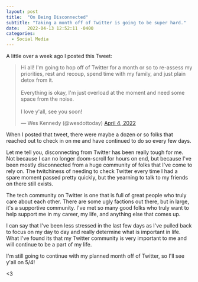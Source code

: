 ```yaml
---
layout: post
title:  "On Being Disconnected"
subtitle: "Taking a month off of Twitter is going to be super hard."
date:   2022-04-13 12:52:11 -0400
categories:
  - Social Media
---
```


A little over a week ago I posted this Tweet:

<blockquote class="twitter-tweet"><p lang="en" dir="ltr">Hi all! I&#39;m going to hop off of Twitter for a month or so to re-assess my priorities, rest and recoup, spend time with my family, and just plain detox from it. <br><br>Everything is okay, I&#39;m just overload at the moment and need some space from the noise.<br><br>I love y&#39;all, see you soon!</p>&mdash; Wes Kennedy (@wesdottoday) <a href="https://twitter.com/wesdottoday/status/1510983792701292548?ref_src=twsrc%5Etfw">April 4, 2022</a></blockquote> <script async src="https://platform.twitter.com/widgets.js" charset="utf-8"></script>

When I posted that tweet, there were maybe a dozen or so folks that reached out to check in on me and have continued to do so every few days.

Let me tell you, disconnecting from Twitter has been really tough for me. Not because I can no longer doom-scroll for hours on end, but because I've been mostly disconnected from a huge community of folks that I've come to rely on. The twitchiness of needing to check Twitter every time I had a spare moment passed pretty quickly, but the yearning to talk to my friends on there still exists.

The tech community on Twitter is one that is full of great people who truly care about each other. There are some ugly factions out there, but in large, it's a supportive community. I've met so many good folks who truly want to help support me in my career, my life, and anything else that comes up. 

I can say that I've been less stressed in the last few days as I've pulled back to focus on my day to day and really determine what is important in life. What I've found its that my Twitter community is very important to me and will continue to be a part of my life. 

I'm still going to continue with my planned month off of Twitter, so I'll see y'all on 5/4!

<3